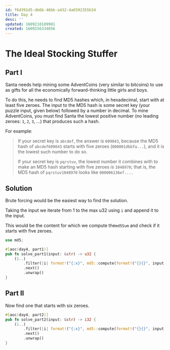 ```yaml
---
id: f6d391d5-db6b-46bb-a432-4a6592355b34
title: Day 4
desc: ''
updated: 1609210189981
created: 1609156334056
---
```


# The Ideal Stocking Stuffer

## Part I

Santa needs help mining some AdventCoins (very similar to bitcoins) to use as gifts for all the economically forward-thinking little girls and boys.

To do this, he needs to find MD5 hashes which, in hexadecimal, start with at least five zeroes. The input to the MD5 hash is some secret key (your puzzle input, given below) followed by a number in decimal. To mine AdventCoins, you must find Santa the lowest positive number (no leading zeroes: `1`, `2`, `3`, ...) that produces such a hash.

For example:

> If your secret key is `abcdef`, the answer is `609043`, because the MD5 hash of `abcdef609043` starts with five zeroes (`000001dbbfa...`), and it is the lowest such number to do so.
>
> If your secret key is `pqrstuv`, the lowest number it combines with to make an MD5 hash starting with five zeroes is `1048970`; that is, the MD5 hash of `pqrstuv1048970` looks like `000006136ef....`

## Solution

Brute forcing would be the easiest way to find the solution.

Taking the input we iterate from 1 to the max u32 using `i` and append it to the input.

This would be the content for which we compute the`md5Sum` and check if it starts with five zeroes.
```rust
use md5;

#[aoc(day4, part1)]
pub fn solve_part1(input: &str) -> u32 {
    (1..)
        .filter(|i| format!("{:x}", md5::compute(format!("{}{}", input, i))).starts_with("00000"))
        .next()
        .unwrap()
}
```

## Part II


Now find one that starts with six zeroes.

```rust
#[aoc(day4, part2)]
pub fn solve_part2(input: &str) -> i32 {
    (1..)
        .filter(|i| format!("{:x}", md5::compute(format!("{}{}", input, i))).starts_with("000000"))
        .next()
        .unwrap()
}
```
